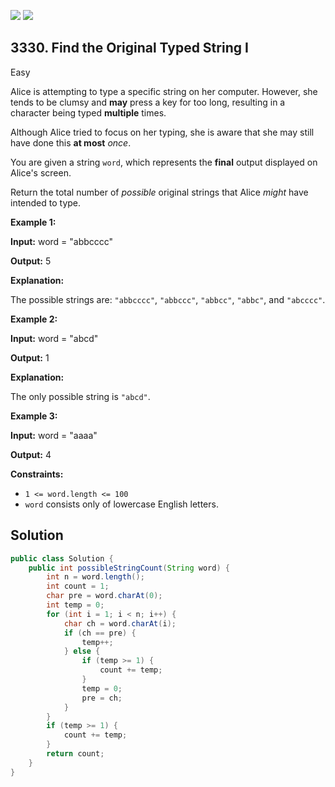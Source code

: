 [![](https://img.shields.io/github/stars/javadev/LeetCode-in-Java?label=Stars&style=flat-square)](https://github.com/javadev/LeetCode-in-Java)
[![](https://img.shields.io/github/forks/javadev/LeetCode-in-Java?label=Fork%20me%20on%20GitHub%20&style=flat-square)](https://github.com/javadev/LeetCode-in-Java/fork)

## 3330\. Find the Original Typed String I

Easy

Alice is attempting to type a specific string on her computer. However, she tends to be clumsy and **may** press a key for too long, resulting in a character being typed **multiple** times.

Although Alice tried to focus on her typing, she is aware that she may still have done this **at most** _once_.

You are given a string `word`, which represents the **final** output displayed on Alice's screen.

Return the total number of _possible_ original strings that Alice _might_ have intended to type.

**Example 1:**

**Input:** word = "abbcccc"

**Output:** 5

**Explanation:**

The possible strings are: `"abbcccc"`, `"abbccc"`, `"abbcc"`, `"abbc"`, and `"abcccc"`.

**Example 2:**

**Input:** word = "abcd"

**Output:** 1

**Explanation:**

The only possible string is `"abcd"`.

**Example 3:**

**Input:** word = "aaaa"

**Output:** 4

**Constraints:**

*   `1 <= word.length <= 100`
*   `word` consists only of lowercase English letters.

## Solution

```java
public class Solution {
    public int possibleStringCount(String word) {
        int n = word.length();
        int count = 1;
        char pre = word.charAt(0);
        int temp = 0;
        for (int i = 1; i < n; i++) {
            char ch = word.charAt(i);
            if (ch == pre) {
                temp++;
            } else {
                if (temp >= 1) {
                    count += temp;
                }
                temp = 0;
                pre = ch;
            }
        }
        if (temp >= 1) {
            count += temp;
        }
        return count;
    }
}
```